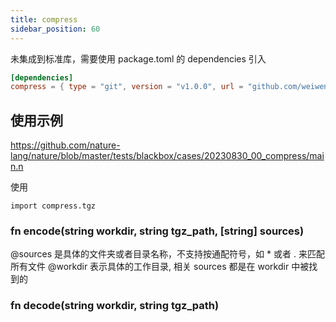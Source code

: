 ```yaml
---
title: compress
sidebar_position: 60
---
```


未集成到标准库，需要使用 package.toml 的 dependencies 引入

```toml
[dependencies]
compress = { type = "git", version = "v1.0.0", url = "github.com/weiwenhao/compress", use_links = true }
```

## 使用示例

https://github.com/nature-lang/nature/blob/master/tests/blackbox/cases/20230830_00_compress/main.n

使用

`import compress.tgz`

### fn encode(string workdir, string tgz_path, [string] sources)

@sources 是具体的文件夹或者目录名称，不支持按通配符号，如 \* 或者 . 来匹配所有文件
@workdir 表示具体的工作目录, 相关 sources 都是在 workdir 中被找到的

### fn decode(string workdir, string tgz_path)

